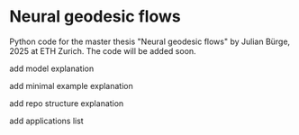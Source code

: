 # Neural geodesic flows

Python code for the master thesis "Neural geodesic flows" by Julian Bürge, 2025 at ETH Zurich.
The code will be added soon.

add model explanation

add minimal example explanation

add repo structure explanation

add applications list
